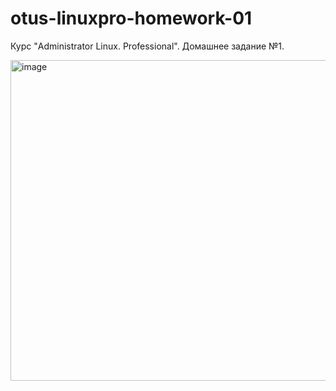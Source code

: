 # otus-linuxpro-homework-01
Курс "Administrator Linux. Professional". Домашнее задание №1.



<img width="977" height="513" alt="image" src="https://github.com/user-attachments/assets/6425b095-1886-446a-b563-fafc8eb6c01e" />
